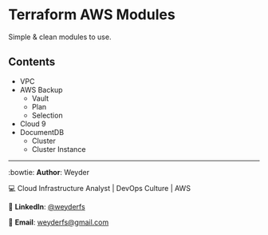 # Terraform AWS Modules 

Simple &amp; clean modules to use. 

## Contents
* VPC
* AWS Backup
    * Vault
    * Plan
    * Selection
* Cloud 9
* DocumentDB
    * Cluster
    * Cluster Instance




---------------------------
:bowtie: **Author**: Weyder

:computer: Cloud Infrastructure Analyst | DevOps Culture | AWS

:round_pushpin: **LinkedIn**: [@weyderfs](https://www.linkedin.com/in/weyderfs)

:email: **Email**: weyderfs@gmail.com


